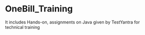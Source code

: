 # OneBill_Training
It includes Hands-on, assignments on Java given by TestYantra for technical training
